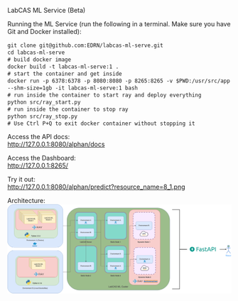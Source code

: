 LabCAS ML Service (Beta)

Running the ML Service (run the following in a terminal. Make sure you have Git and Docker installed):  

	git clone git@github.com:EDRN/labcas-ml-serve.git
	cd labcas-ml-serve
	# build docker image
    docker build -t labcas-ml-serve:1 .
	# start the container and get inside
    docker run -p 6378:6378 -p 8080:8080 -p 8265:8265 -v $PWD:/usr/src/app --shm-size=1gb -it labcas-ml-serve:1 bash
    # run inside the container to start ray and deploy everything
    python src/ray_start.py
    # run inside the container to stop ray 
    python src/ray_stop.py
    # Use Ctrl P+Q to exit docker container without stopping it

Access the API docs:  
http://127.0.0.1:8080/alphan/docs

Access the Dashboard:  
http://127.0.0.1:8265/

Try it out:  
http://127.0.0.1:8080/alphan/predict?resource_name=8_1.png

Architecture:
![alt text](https://github.com/EDRN/labcas-ml-serve/blob/main/images/labcas_ml_serve.png)
